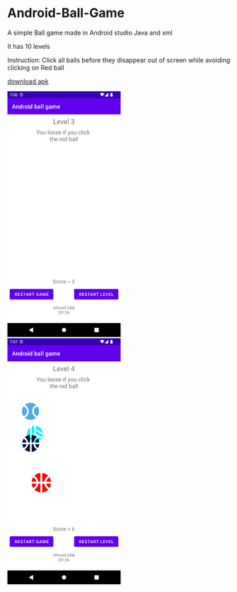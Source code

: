 # Android-Ball-Game

A simple Ball game made in Android studio Java and xml

It has 10 levels

Instruction:
Click all balls before they disappear out of screen while avoiding clicking on Red ball

[download apk](https://github.com/ahmedbilal205/Android-Ball-Game/blob/master/Android%20Ball%20Game.apk)

<img src="https://raw.githubusercontent.com/ahmedbilal205/Android-Ball-Game/master/Screenshot_1666318007.png" width="256"/>

<img src="https://raw.githubusercontent.com/ahmedbilal205/Android-Ball-Game/master/Screenshot_1666318035.png" width="256"/>


